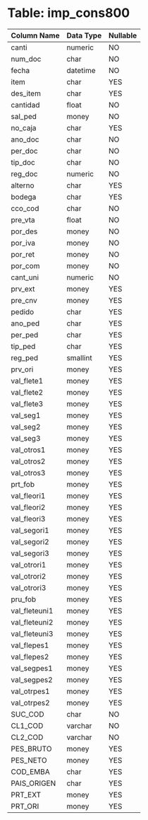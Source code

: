 # Table: imp_cons800

| Column Name | Data Type | Nullable |
|-------------|-----------|----------|
| canti | numeric | NO |
| num_doc | char | NO |
| fecha | datetime | NO |
| item | char | YES |
| des_item | char | YES |
| cantidad | float | NO |
| sal_ped | money | NO |
| no_caja | char | YES |
| ano_doc | char | NO |
| per_doc | char | NO |
| tip_doc | char | NO |
| reg_doc | numeric | NO |
| alterno | char | YES |
| bodega | char | YES |
| cco_cod | char | NO |
| pre_vta | float | NO |
| por_des | money | NO |
| por_iva | money | NO |
| por_ret | money | NO |
| por_com | money | NO |
| cant_uni | numeric | NO |
| prv_ext | money | YES |
| pre_cnv | money | YES |
| pedido | char | YES |
| ano_ped | char | YES |
| per_ped | char | YES |
| tip_ped | char | YES |
| reg_ped | smallint | YES |
| prv_ori | money | YES |
| val_flete1 | money | YES |
| val_flete2 | money | YES |
| val_flete3 | money | YES |
| val_seg1 | money | YES |
| val_seg2 | money | YES |
| val_seg3 | money | YES |
| val_otros1 | money | YES |
| val_otros2 | money | YES |
| val_otros3 | money | YES |
| prt_fob | money | YES |
| val_fleori1 | money | YES |
| val_fleori2 | money | YES |
| val_fleori3 | money | YES |
| val_segori1 | money | YES |
| val_segori2 | money | YES |
| val_segori3 | money | YES |
| val_otrori1 | money | YES |
| val_otrori2 | money | YES |
| val_otrori3 | money | YES |
| pru_fob | money | YES |
| val_fleteuni1 | money | YES |
| val_fleteuni2 | money | YES |
| val_fleteuni3 | money | YES |
| val_flepes1 | money | YES |
| val_flepes2 | money | YES |
| val_segpes1 | money | YES |
| val_segpes2 | money | YES |
| val_otrpes1 | money | YES |
| val_otrpes2 | money | YES |
| SUC_COD | char | NO |
| CL1_COD | varchar | NO |
| CL2_COD | varchar | NO |
| PES_BRUTO | money | YES |
| PES_NETO | money | YES |
| COD_EMBA | char | YES |
| PAIS_ORIGEN | char | YES |
| PRT_EXT | money | YES |
| PRT_ORI | money | YES |
